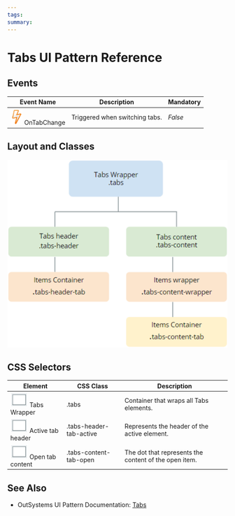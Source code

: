 ```yaml
---
tags:
summary: 
---
```


# Tabs UI Pattern Reference

## Events

**Event Name** |  **Description** |  **Mandatory**  
---|---|---  
![](images/Event.png) OnTabChange  |  Triggered when switching tabs.  |  _False_  

## Layout and Classes

![](images/Tabs_layout.png)

## CSS Selectors

**Element** |  **CSS Class** |  **Description**  
---|---|---  
![](images/css_selector.png) Tabs Wrapper  |  .tabs  |  Container that wraps all Tabs elements.  
![](images/css_selector.png) Active tab header  |  .tabs-header-tab-active  |  Represents the header of the active element.  
![](images/css_selector.png) Open tab content  |  .tabs-content-tab-open  |  The dot that represents the content of the open item. 

 ## See Also

* OutSystems UI Pattern Documentation: [Tabs](https://success.outsystems.com/Documentation/11/Developing_an_Application/Design_UI/Patterns/Using_Mobile_Patterns/Tabs_Pattern)
